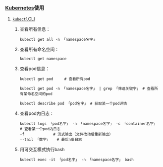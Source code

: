 ### [Kubernetes](https://github.com/kubernetes/kubernetes)使用
1. [`kubectl`CLI](https://kubernetes.io/docs/reference/generated/kubectl/kubectl-commands)

    1. 查看所有信息：

        `kubectl get all -n 「namespace名字」`
    1. 查看所有命名空间：

        `kubectl get namespace`
    2. 查看pod信息：

        ```shell
        kubectl get pod     # 查看所有pod

        kubectl get pod -n 「namespace名字」 | grep 「筛选关键字」 # 查看所有某命名空间的pod

        kubectl describe pod 「pod名字」 # 获取某一个pod详情
        ```
    3. 查看pod内日志：

        ```shell
        kubectl logs 「pod名字」 -n 「namespace名字」 -c 「container名字」  # 查看某一个pod内日志
        -f             # 流式输出（文件改动后重新输出）
        --tail 「数字」   # 最后n条日志
        ```
    3. 用可交互模式执行bash

        `kubectl exec -it 「pod名字」 -n 「namespace名字」 bash`
